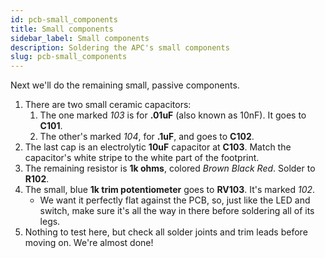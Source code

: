 ```yaml
---
id: pcb-small_components
title: Small components
sidebar_label: Small components
description: Soldering the APC's small components
slug: pcb-small_components
---
```


Next we'll do the remaining small, passive components.

1. There are two small ceramic capacitors:
   1. The one marked _103_ is for **.01uF** (also known as 10nF). It goes to **C101**.
   2. The other's marked _104_, for **.1uF**, and goes to **C102**.
2. The last cap is an electrolytic **10uF** capacitor at **C103**. Match the capacitor's white stripe to the white part of the footprint.
3. The remaining resistor is **1k ohms**, colored _Brown Black Red_. Solder to **R102**.
4. The small, blue **1k trim potentiometer** goes to **RV103**. It's marked _102_.
   - We want it perfectly flat against the PCB, so, just like the LED and switch, make sure it's all the way in there before soldering all of its legs.
5. Nothing to test here, but check all solder joints and trim leads before moving on. We're almost done!
